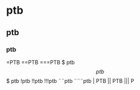 # ptb
## ptb
### ptb
=PTB
==PTB
===PTB
$ ptb
$$ ptb
$$$ ptb
!ptb
!!ptb
!!!ptb
¨¨ptb
¨¨¨ptb
| PTB
|| PTB
||| P
